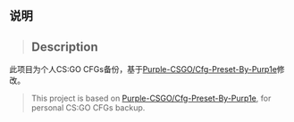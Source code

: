 ## 说明
>## Description

此项目为个人CS:GO CFGs备份，基于[Purple-CSGO/Cfg-Preset-By-Purp1e](https://github.com/Purple-CSGO/Cfg-Preset-By-Purp1e)修改。
>This project is based on [Purple-CSGO/Cfg-Preset-By-Purp1e](https://github.com/Purple-CSGO/Cfg-Preset-By-Purp1e), for personal CS:GO CFGs backup.